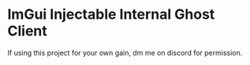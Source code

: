 # ImGui Injectable Internal Ghost Client
If using this project for your own gain, dm me on discord for permission.
